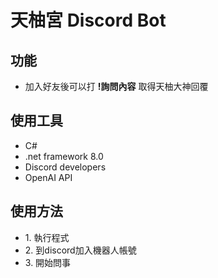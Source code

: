 # 天柚宮 Discord Bot

## 功能
<ul>
  <li>加入好友後可以打 <b>!詢問內容</b> 取得天柚大神回覆</li>
</ul>
  
## 使用工具
<ul>
  <li>C#</li>
  <li>.net framework 8.0</li>
  <li>Discord developers</li>
  <li>OpenAI API</li>
</ul>
  
## 使用方法
<ul>
  <li>1. 執行程式</li>
  <li>2. 到discord加入機器人帳號</li>
  <li>3. 開始問事</li>
</ul>



